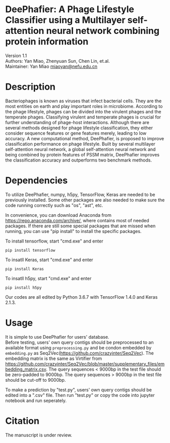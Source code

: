 # DeePhafier: A Phage Lifestyle Classifier using a Multilayer self-attention neural network combining protein information
Version 1.1 <br>
Authors: Yan Miao, Zhenyuan Sun, Chen Lin, et.al. <br>
Maintainer: Yan Miao miaoyan@nefu.edu.cn 

# Description
Bacteriophages is known as viruses that infect bacterial cells. They are the most entities on earth and play important roles in microbiome. According to the phage lifestyle, phages can be divided into the virulent phages and the temperate phages. Classifying virulent and temperate phages is crucial for further understanding of phage-host interactions. Although there are several methods designed for phage lifestyle classification, they either consider sequence features or gene features merely, leading to low accuracy. A new computational method, DeePhafier, is proposed to improve classification performance on phage lifestyle. Built by several multilayer self-attention neural network, a global self-attention neural network and being combined by protein features of PSSM matrix, DeePhafier improves the classification accuracy and outperforms two benchmark methods. 

# Dependencies
To utilize DeePhafier, numpy, h5py, TensorFlow, Keras are needed to be previously installed. Some other packages are also needed to make sure the code running correctly such as "os", "ast", etc.

In convenience, you can download Anaconda from https://repo.anaconda.com/archive/, where contains most of needed packages. If there are still some special packages that are missed when running, you can use "pip install" to install the specific packages. 

To install tensorflow, start "cmd.exe" and enter <br>
```
pip install tensorflow
```
To insatll Keras, start "cmd.exe" and enter <br>
```
pip install Keras
```
To insatll h5py, start "cmd.exe" and enter <br>
```
pip install h5py
```
Our codes are all edited by Python 3.6.7 with TensorFlow 1.4.0 and Keras 2.1.3.

# Usage
It is simple to use DeePhafier for users' database. <br>
    Before testing, users' own query contigs should be preprocessed to an available format using `preprocessing.py` and be condon embedded by `embedding.py` as Seq2Vec(https://github.com/crazyinter/Seq2Vec). The embedding matrix is the same as Virtifier from https://github.com/crazyinter/Seq2Vec/blob/master/supplementary_files/embedding_matrix.csv. The query sequences < 9000bp in the test file should be zero-padded to 9000bp. The query sequences > 9000bp in the test file should be cut-off to 9000bp.

To make a prediction by "test.py", users' own query contigs should be edited into a ".csv" file. Then run "test.py" or copy the code into jupyter notebook and run seperately.


# Citation
The manuscript is under review.
